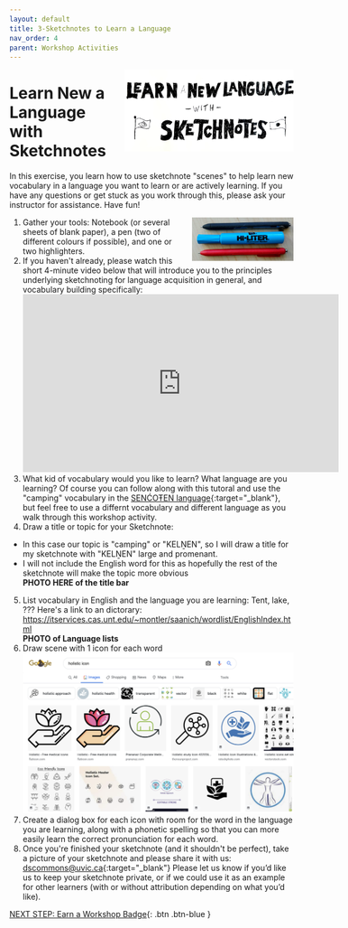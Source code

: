```yaml
---
layout: default
title: 3-Sketchnotes to Learn a Language
nav_order: 4
parent: Workshop Activities
---
```


<img src="images/act-5/learn-language.jpg" alt="Learn a New Language with Sketchnoting" style="float:right;width:300px;margin-left:10px;">

# Learn New a Language with Sketchnotes

In this exercise, you learn how to use sketchnote "scenes" to help learn new vocabulary in a language you want to learn or are actively learning. If you have any questions or get stuck as you work through this, please ask your instructor for assistance.  Have fun!

<img src="images/act-2/pens.png" alt="pens" style="float:right;width:180px;margin-left:10px;">

1.  Gather your tools: Notebook (or several sheets of blank paper), a pen (two of different colours if possible), and one or two highlighters. 
2.  If you haven't already, please watch this short 4-minute video below that will introduce you to the principles underlying sketchnoting for language acquisition in general, and vocabulary building specifically:<br>  
    <iframe width="560" height="315" src="https://www.youtube.com/embed/seb4JpMVVO0?start=45" title="YouTube video player" frameborder="0" allow="accelerometer; autoplay; clipboard-write; encrypted-media; gyroscope; picture-in-picture" allowfullscreen></iframe>  
3. What kid of vocabulary would you like to learn? What language are you learning? Of course you can follow along with this tutoral and use the "camping" vocabulary in the [SENĆOŦEN language](https://www.firstvoices.com/explore/FV/sections/Data/THE%20SEN%C4%86O%C5%A6EN%20LANGUAGE/SEN%C4%86O%C5%A6EN/SEN%C4%86O%C5%A6EN){:target="_blank"}, but feel free to use a differnt vocabulary and different language as you walk through this workshop activity.
4.  Draw a title or topic for your Sketchnote:
  - In this case our topic is "camping" or "KELṈEN", so I will draw a title for my sketchnote with "KELṈEN" large and promenant. 
  - I will not include the English word for this as hopefully the rest of the sketchnote will make the topic more obvious 
<br>**PHOTO HERE of the title bar**
5.  List vocabulary in English and the language you are learning: Tent, lake, ???  Here's a link to an dictorary: https://itservices.cas.unt.edu/~montler/saanich/wordlist/EnglishIndex.html
<br>**PHOTO of Language lists**
7.  Draw scene with 1 icon for each word
<br><img src="images/act-4/holistic-clip-art.png" alt="Google image search holistic clip art">
9.  Create a dialog box for each icon with room for the word in the language you are learning, along with a phonetic spelling so that you can more easily learn the correct pronunciation for each word.
8.  Once you're finished your sketchnote (and it shouldn't be perfect), take a picture of your sketchnote and please share it with us: [dscommons@uvic.ca](mailto:dscommons@uvic.ca){:target="_blank"}
Please let us know if you’d like us to keep your sketchnote private, or if we could use it as an example for other learners (with or without attribution depending on what you’d like).

[NEXT STEP: Earn a Workshop Badge](informal-credentials.html){: .btn .btn-blue }
